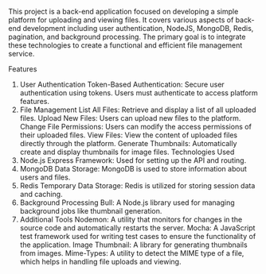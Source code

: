 This project is a back-end application focused on developing a simple platform for uploading and viewing files. It covers various aspects of back-end development including user authentication, NodeJS, MongoDB, Redis, pagination, and background processing. The primary goal is to integrate these technologies to create a functional and efficient file management service.

Features
1. User Authentication
Token-Based Authentication: Secure user authentication using tokens. Users must authenticate to access platform features.
2. File Management
List All Files: Retrieve and display a list of all uploaded files.
Upload New Files: Users can upload new files to the platform.
Change File Permissions: Users can modify the access permissions of their uploaded files.
View Files: View the content of uploaded files directly through the platform.
Generate Thumbnails: Automatically create and display thumbnails for image files.
Technologies Used
1. Node.js
Express Framework: Used for setting up the API and routing.
2. MongoDB
Data Storage: MongoDB is used to store information about users and files.
3. Redis
Temporary Data Storage: Redis is utilized for storing session data and caching.
4. Background Processing
Bull: A Node.js library used for managing background jobs like thumbnail generation.
5. Additional Tools
Nodemon: A utility that monitors for changes in the source code and automatically restarts the server.
Mocha: A JavaScript test framework used for writing test cases to ensure the functionality of the application.
Image Thumbnail: A library for generating thumbnails from images.
Mime-Types: A utility to detect the MIME type of a file, which helps in handling file uploads and viewing.
